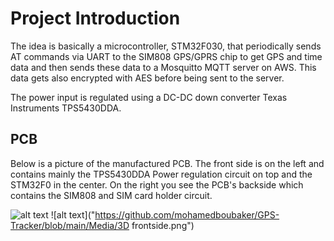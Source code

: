 # Project Introduction

The idea is basically a microcontroller, STM32F030, that periodically sends AT commands via UART to the SIM808 GPS/GPRS chip to get GPS and time data and then sends these data to a Mosquitto MQTT server on AWS. This data gets also encrypted with AES before being sent to the server. 

The power input is regulated using a DC-DC down converter Texas Instruments TPS5430DDA. 

## PCB  
Below is a picture of the manufactured PCB. The front side is on the left and contains mainly the TPS5430DDA Power regulation circuit on top and the STM32F0 in the center. On the right you see the PCB's backside which contains the SIM808 and SIM card holder circuit.

![alt text](https://github.com/mohamedboubaker/GPS-Tracker/blob/main/Media/PCB.JPG)
![alt text]("https://github.com/mohamedboubaker/GPS-Tracker/blob/main/Media/3D frontside.png")
